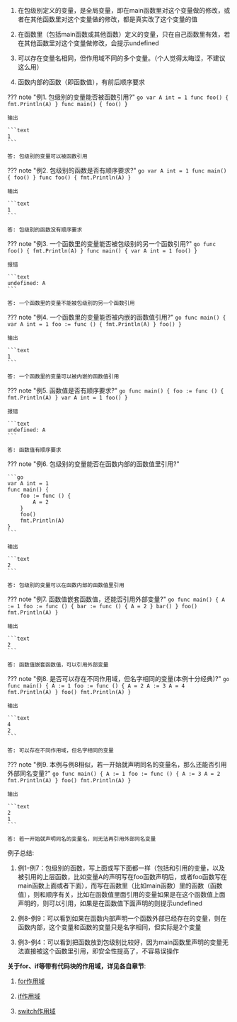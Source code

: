 1. 在包级别定义的变量，是全局变量，即在main函数里对这个变量做的修改，或者在其他函数里对这个变量做的修改，都是真实改了这个变量的值

2. 在函数里（包括main函数或其他函数）定义的变量，只在自己函数里有效，若在其他函数里对这个变量做修改，会提示undefined

3. 可以存在变量名相同，但作用域不同的多个变量。（个人觉得太晦涩，不建议这么用）

4. 函数内部的函数（即函数值），有前后顺序要求

??? note "例1. 包级别的变量能否被函数引用?"
	```go
	var A int = 1
	func foo() {
	    fmt.Println(A)
	}
	func main() {
	    foo()
	}
	```

	输出

	```text
	1
	```

	答: 包级别的变量可以被函数引用

??? note "例2. 包级别的函数是否有顺序要求?"
	```go
	var A int = 1
	func main() {
	    foo()
	}
	func foo() {
	    fmt.Println(A)
	}
	```

	输出

	```text
	1
	```

	答: 包级别的函数没有顺序要求

??? note "例3. 一个函数里的变量能否被包级别的另一个函数引用?"
	```go
	func foo() {
	    fmt.Println(A)
	}
	func main() {
	    var A int = 1
	    foo()
	}
	```

	报错

	```text
	undefined: A
	```

	答: 一个函数里的变量不能被包级别的另一个函数引用

??? note "例4. 一个函数里的变量能否被内嵌的函数值引用?"
	```go
	func main() {
	    var A int = 1
	    foo := func () {
	        fmt.Println(A)
	    }
	    foo()
	}
	```

	输出

	```text
	1
	```

	答: 一个函数里的变量可以被内嵌的函数值引用

??? note "例5. 函数值是否有顺序要求?"
	```go
	func main() {
	    foo := func () {
	        fmt.Println(A)
	    }
	    var A int = 1
	    foo()
	}
	```

	报错

	```text
	undefined: A
	```

	答: 函数值有顺序要求

??? note "例6. 包级别的变量能否在函数内部的函数值里引用?"

	```go
	var A int = 1
	func main() {
	    foo := func () {
	        A = 2
	    }
	    foo()
	    fmt.Println(A)
	}
	```

	输出

	```text
	2
	```

	答: 包级别的变量可以在函数内部的函数值里引用

??? note "例7. 函数值嵌套函数值，还能否引用外部变量?"
	```go
	func main() {
	    A := 1
	    foo := func () {
	        bar := func () {
	            A = 2
	        }
	        bar()
	    }
	    foo()
	    fmt.Println(A)
	}
	```

	输出

	```text
	2
	```

	答: 函数值嵌套函数值，可以引用外部变量

??? note "例8. 是否可以存在不同作用域，但名字相同的变量(本例十分经典)?"
	```go
	func main() {
	    A := 1
	    foo := func () {
	        A = 2
	        A := 3
	        A = 4
	        fmt.Println(A)
	    }
	    foo()
	    fmt.Println(A)
	}
	```

	输出

	```text
	4
	2
	```

	答: 可以存在不同作用域，但名字相同的变量

??? note "例9. 本例与例8相似，若一开始就声明同名的变量名，那么还能否引用外部同名变量?"
	```go
	func main() {
	    A := 1
	    foo := func () {
	        A := 3
	        A = 2
	        fmt.Println(A)
	    }
	    foo()
	    fmt.Println(A)
	}
	```

	输出

	```text
	2
	1
	```

	答: 若一开始就声明同名的变量名，则无法再引用外部同名变量

例子总结:

1. 例1-例7：包级别的函数，写上面或写下面都一样（包括和引用的变量，以及被引用的上层函数，比如变量A的声明写在foo函数声明后，或者foo函数写在main函数上面或者下面），而写在函数里（比如main函数）里的函数（函数值），则和顺序有关，比如在函数值里面引用的变量如果是在这个函数值上面声明的，则可以引用，如果是在函数值下面声明的则提示undefined

2. 例8-例9：可以看到如果在函数内部声明一个函数外部已经存在的变量，则在函数内部，这个变量和函数的变量只是名字相同，但实际是2个变量

3. 例3-例4：可以看到把函数放到包级别比较好，因为main函数里声明的变量无法直接被这个函数里引用，即安全性提高了，不容易误操作

**关于for、if等带有代码块的作用域，详见各自章节**:

1. [for作用域](/flow/for/#_4)

2. [if作用域](/flow/if/#_3)

3. [switch作用域](/flow/switch/#_4)
